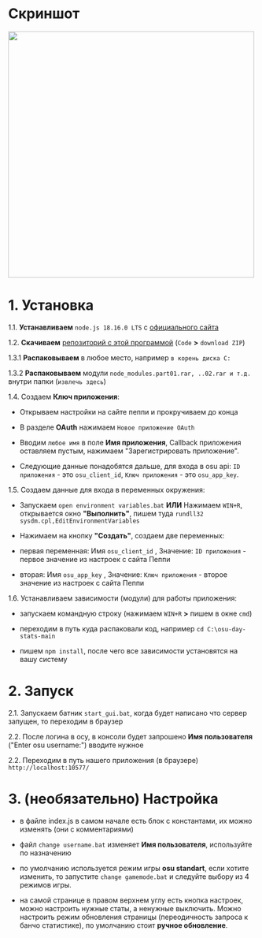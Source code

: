 <h1> Скриншот</h1>

<img src="https://i.imgur.com/wmSQGVH.png" width="500">

<h1>1. Установка</h1>

1.1. **Устанавливаем** `node.js 18.16.0 LTS` с <a href="https://nodejs.org/en">официального сайта</a>

1.2. **Скачиваем** <a href="https://github.com/ChervyachokMigo/osu-day-stats/archive/refs/heads/main.zip">репозиторий с этой программой</a> (`Code` **>** `download ZIP`)

1.3.1 **Распаковываем** в любое место, например `в корень диска C:`

1.3.2 **Распаковываем** модули `node_modules.part01.rar, ..02.rar и т.д.` внутри папки (`извлечь здесь`)

1.4. Создаем **Ключ приложения**:

 * Открываем настройки на сайте пеппи и прокручиваем до конца
 
 * В разделе **OAuth** нажимаем `Новое приложение OAuth`
 
  * Вводим `любое имя` в поле **Имя приложения**, Callback приложения оставляем пустым, нажимаем "Зарегистрировать приложение".

  * Следующие данные понадобятся дальше, для входа в osu api: `ID приложения` - это `osu_client_id`, `Ключ приложения` - это `osu_app_key`.

1.5. Создаем данные для входа в переменных окружения:

 * Запускаем `open environment variables.bat` **ИЛИ** Нажимаем `WIN+R`, открывается окно **"Выполнить"**, пишем туда `rundll32 sysdm.cpl,EditEnvironmentVariables`

 * Нажимаем на кнопку **"Создать"**, создаем две переменных:

  * первая переменная: Имя `osu_client_id` , Значение: `ID приложения` - первое значение из настроек с сайта Пеппи

  * вторая: Имя `osu_app_key` ,  Значение: `Ключ приложения` - второе значение из настроек с сайта Пеппи

1.6. Устанавливаем зависимости (модули) для работы приложения:

 * запускаем командную строку (нажимаем `WIN+R` **>** пишем в окне `cmd`)

 * переходим в путь куда распаковали код, например `cd C:\osu-day-stats-main`

  * пишем `npm install`, после чего все зависимости установятся на вашу систему

<h1>2. Запуск</h1>

2.1. Запускаем батник `start_gui.bat`, когда будет написано что сервер запущен, то переходим в браузер

2.2. После логина в осу, в консоли будет запрошено **Имя пользователя** ("Enter osu username:") вводите нужное

2.2. Переходим в путь нашего приложения (в браузере) `http://localhost:10577/`

<h1>3. (необязательно) Настройка</h1>

- в файле index.js в самом начале есть блок с константами, их можно изменять (они с комментариями)

- файл `change username.bat` изменяет **Имя пользователя**, используйте по назначению

- по умолчанию используется режим игры **osu standart**, если хотите изменить, то запустите `change gamemode.bat` и следуйте выбору из 4 режимов игры.

- на самой странице в правом верхнем углу есть кнопка настроек, можно настроить нужные статы, а ненужные выключить. Можно настроить режим обновления страницы (переодичность запроса к банчо статистике), по умолчанию стоит **ручное обновление**.
